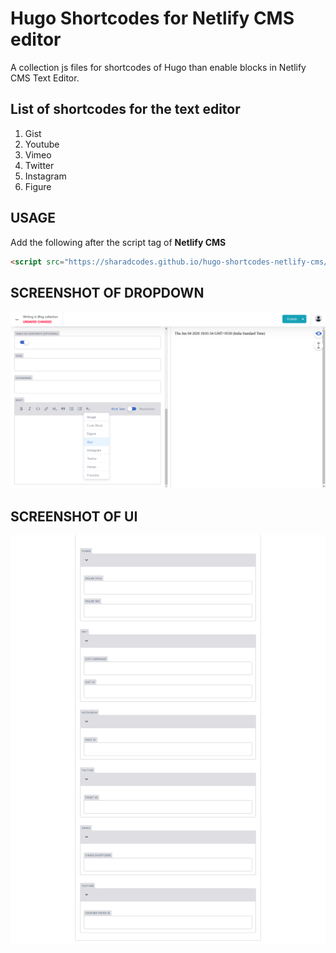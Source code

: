 # Hugo Shortcodes for Netlify CMS editor

A collection js files for shortcodes of Hugo than enable blocks in Netlify CMS Text Editor.

## List of shortcodes for the text editor
1. Gist
2. Youtube
3. Vimeo
4. Twitter
5. Instagram
6. Figure

## USAGE

Add the following after the script tag of **Netlify CMS**

```html
<script src="https://sharadcodes.github.io/hugo-shortcodes-netlify-cms/dist/hugo_shortcodes_netlify_cms.js"></script>
```

## SCREENSHOT OF DROPDOWN
![Snap](shorc_list.png)
## SCREENSHOT OF UI
![Snap](all_sc_ncms.png)
